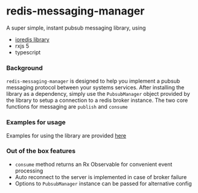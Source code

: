 # redis-messaging-manager

A super simple, instant pubsub messaging library, using
 
+ [ioredis library](https://github.com/luin/ioredis)
+ rxjs 5
+ typescript

### Background

`redis-messaging-manager` is designed to help you implement a pubsub
messaging protocol between your systems services. After installing the
library as a dependency, simply use the `PubsubManager` object provided
by the library to setup a connection to a redis broker instance.
The two core functions for messaging are `publish` and `consume`

### Examples for usage

Examples for using the library are provided [here](https://github.com/tomyitav/redis-messaging-manager-example)

### Out of the box features

+ `consume` method returns an Rx Observable for convenient event processing
+ Auto reconnect to the server is implemented in case of broker failure
+ Options to `PubsubManager` instance can be passed for alternative config
